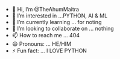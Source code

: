 - 👋 Hi, I’m @TheAhumMaitra
- 👀 I’m interested in ...PYTHON, AI & ML
- 🌱 I’m currently learning ... for noting
- 💞️ I’m looking to collaborate on ... nothing 
- 📫 How to reach me ...<Error> 404
- 😄 Pronouns: ... HE/HIM
- ⚡ Fun fact: ... I LOVE PYTHON

<!---
TheAhumMaitra/TheAhumMaitra is a ✨ special ✨ repository because its `README.md` (this file) appears on your GitHub profile.
You can click the Preview link to take a look at your changes.
--->
